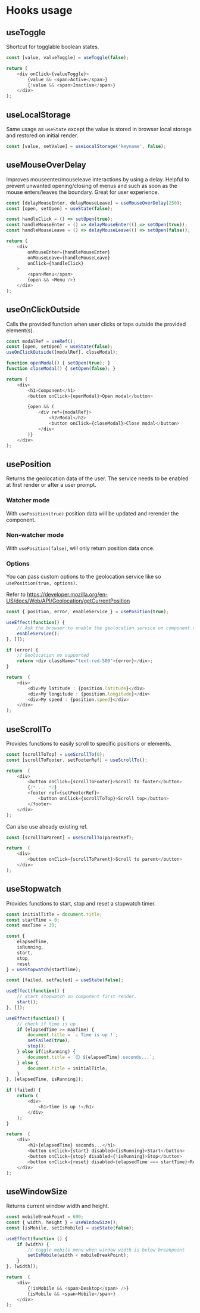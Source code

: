 # Hooks usage


## useToggle

Shortcut for togglable boolean states.

```js
const [value, valueToggle] = useToggle(false);

return (
    <div onClick={valueToggle}>
        {value && <span>Active</span>}
        {!value && <span>Inactive</span>}
    </div>
);
```


## useLocalStorage

Same usage as `useState` except the value is stored in browser local storage and restored on initial render.

```js
const [value, setValue] = useLocalStorage('keyname', false);
```


## useMouseOverDelay

Improves mouseenter/mouseleave interactions by using a delay. Helpful to prevent unwanted opening/closing of menus and such as soon as the mouse enters/leaves the boundary. Great for user experience.

```js
const [delayMouseEnter, delayMouseLeave] = useMouseOverDelay(250);
const [open, setOpen] = useState(false);

const handleClick = () => setOpen(true);
const handleMouseEnter = () => delayMouseEnter(() => setOpen(true));
const handleMouseLeave = () => delayMouseLeave(() => setOpen(false));

return (
    <div
        onMouseEnter={handleMouseEnter}
        onMouseLeave={handleMouseLeave}
        onClick={handleClick}
    >
        <span>Menu</span>
        {open && <Menu />}
    </div>
);
```


## useOnClickOutside

Calls the provided function when user clicks or taps outside the provided element(s).

```js
const modalRef = useRef();
const [open, setOpen] = useState(false);
useOnClickOutside([modalRef], closeModal);

function openModal() { setOpen(true); }
function closeModal() { setOpen(false); }

return (
    <div>
        <h1>Component</h1>
        <button onClick={openModal}>Open modal</button>

        {open && (
            <div ref={modalRef}>
                <h2>Modal</h2>
                <button onClick={closeModal}>Close modal</button>
            </div>
        )}
    </div>
);
```

##  usePosition

Returns the geolocation data of the user. The service needs to be enabled at first render or after a user prompt.

### Watcher mode

With `usePosition(true)` position data will be updated and rerender the component.

### Non-watcher mode

With `usePosition(false)`, will only return position data once.

### Options

You can pass custom options to the geolocation service like so `usePosition(true, options)`.

Refer to https://developer.mozilla.org/en-US/docs/Web/API/Geolocation/getCurrentPosition

```js
const { position, error, enableService } = usePosition(true);

useEffect(function() {
    // Ask the browser to enable the geolocation service on component render.
    enableService();
}, []);

if (error) {
    // Geolocation no supported
    return <div className="text-red-500">{error}</div>;
}

return  (
    <div>
        <div>My latitude : {position.latitude}</div>
        <div>My longitude : {position.longitude}</div>
        <div>My speed : {position.speed}</div>
    </div>
);
```


## useScrollTo

Provides functions to easily scroll to specific positions or elements.

```js
const [scrollToTop] = useScrollTo(0);
const [scrollToFooter, setFooterRef] = useScrollTo();

return  (
    <div>
        <button onClick={scrollToFooter}>Scroll to footer</button>
        {/* ... */}
        <footer ref={setFooterRef}>
            <button onClick={scrollToTop}>Scroll top</button>
        </footer>
    </div>
);
```

Can also use already existing ref.

```js
const [scrollToParent] = useScrollTo(parentRef);

return  (
    <div>
        <button onClick={scrollToParent}>Scroll to parent</button>
    </div>
);
```

## useStopwatch

Provides functions to start, stop and reset a stopwatch timer.

```js
const initialTitle = document.title;
const startTime = 0;
const maxTime = 30;

const {
    elapsedTime,
    isRunning,
    start,
    stop,
    reset
} = useStopwatch(startTime);

const [failed, setFailed] = useState(false);

useEffect(function() {
    // start stopwatch on component first render.
    start();
}, []);

useEffect(function() {
    // check if time is up
    if (elapsedTime >= maxTime) {
        document.title = `⚠️ Time is up !`;
        setFailed(true);
        stop();
    } else if(isRunning) {
        document.title = `⏲️ ${elapsedTime} seconds...`;
    } else {
        document.title = initialTitle;
    }
}, [elapsedTime, isRunning]);

if (failed) {
    return (
        <div>
            <h1>Time is up !</h1>
        </div>
    );
}

return  (
    <div>
        <h1>{elapsedTime} seconds...</h1>
        <button onClick={start} disabled={isRunning}>Start</button>
        <button onClick={stop} disabled={!isRunning}>Stop</button>
        <button onClick={reset} disabled={elapsedTime === startTime}>Reset</button>
    </div>
);
```

## useWindowSize

Returns current window width and height.

```js
const mobileBreakPoint = 600;
const { width, height } = useWindowSize();
const [isMobile, setIsMobile] = useState(false);

useEffect(function () {
    if (width) {
        // toggle mobile menu when window width is below breakpoint
        setIsMobile(width < mobileBreakPoint);
    }
}, [width]);

return  (
    <div>
        {!isMobile && <span>Desktop</span> />}
        {isMobile && <span>Mobile</span>}
    </div>
);
```